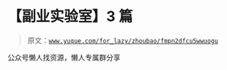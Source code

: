 # 【副业实验室】3 篇

> 原文：[`www.yuque.com/for_lazy/zhoubao/fmpn2dfcu5wwuogu`](https://www.yuque.com/for_lazy/zhoubao/fmpn2dfcu5wwuogu)

公众号懒人找资源，懒人专属群分享